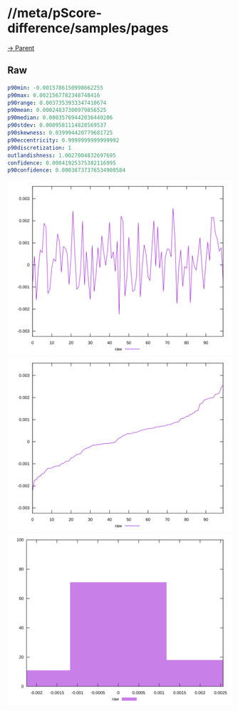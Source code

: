 
# //meta/pScore-difference/samples/pages

[→ Parent](../..)


## Raw


```yaml
p90min: -0.0015786150998662255
p90max: 0.0021567782348748416
p90range: 0.0037353933347410674
p90mean: 0.00024837300979856525
p90median: 0.00035769442036449206
p90stdev: 0.0009581114828569537
p90skewness: 0.039994420779681725
p90eccentricity: 0.9999999999999992
p90discretization: 1
outlandishness: 1.0027004832697695
confidence: 0.00041925375382116995
p90confidence: 0.00038737376534900584

```

![PLOT: raw-values](./raw/values.svg)![PLOT: raw-sorted](./raw/sorted.svg)![PLOT: raw-histogram](./raw/histogram.svg)
